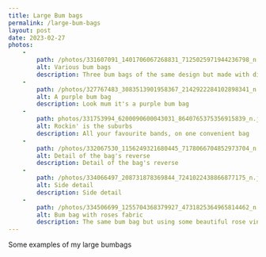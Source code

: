```yaml
---
title: Large Bum bags
permalink: /large-bum-bags
layout: post
date: 2023-02-27
photos:
    -
        path: /photos/331607091_1401706067268831_7125025971944236798_n.jpg
        alt: Various bum bags
        description: Three bum bags of the same design but made with different materials
    -
        path: /photos/327767483_3083513901958367_2142922284102898341_n.jpg
        alt: A purple bum bag
        description: Look mum it's a purple bum bag
    -
        path: photos/331753994_6200090600043031_8640765375356915839_n.jpg
        alt: Rockin' is the suburbs
        description: All your favourite bands, on one convenient bag
    -
        path: /photos/332067530_1156249321680445_7178066704852973704_n.jpg
        alt: Detail of the bag's reverse
        description: Detail of the bag's reverse
    -
        path: /photos/334066497_208731878369844_7241022438866877175_n.jpg
        alt: Side detail
        description: Side detail
    -
        path: /photos/334506699_1255704368379927_4731825364965814462_n.jpg
        alt: Bum bag with roses fabric
        description: The same bum bag but using some beautiful rose vinyl material
---
```


Some examples of my large bumbags